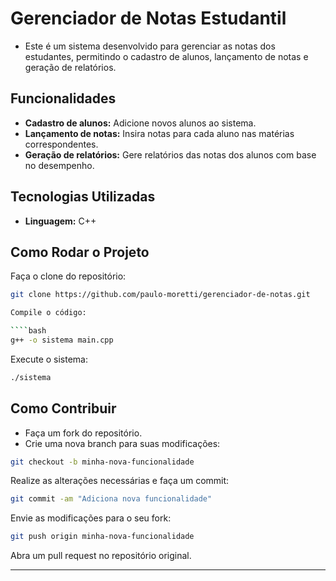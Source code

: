 # Gerenciador de Notas Estudantil
- Este é um sistema desenvolvido para gerenciar as notas dos estudantes, permitindo o cadastro de alunos, lançamento de notas e geração de relatórios.

## Funcionalidades
- **Cadastro de alunos:** Adicione novos alunos ao sistema.
- **Lançamento de notas:** Insira notas para cada aluno nas matérias correspondentes.
- **Geração de relatórios:** Gere relatórios das notas dos alunos com base no desempenho.

## Tecnologias Utilizadas
- **Linguagem:** C++

## Como Rodar o Projeto
Faça o clone do repositório:
   ```bash
   git clone https://github.com/paulo-moretti/gerenciador-de-notas.git

Compile o código:

````bash
g++ -o sistema main.cpp
````
Execute o sistema:
````bash
./sistema
````
## Como Contribuir
- Faça um fork do repositório.
- Crie uma nova branch para suas modificações:
````bash
git checkout -b minha-nova-funcionalidade
````
Realize as alterações necessárias e faça um commit:
````bash
git commit -am "Adiciona nova funcionalidade"
````
Envie as modificações para o seu fork:
````bash
git push origin minha-nova-funcionalidade
````
Abra um pull request no repositório original.

---
